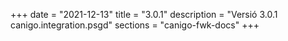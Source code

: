 +++
date        = "2021-12-13"
title       = "3.0.1"
description = "Versió 3.0.1 canigo.integration.psgd"
sections    = "canigo-fwk-docs"
+++